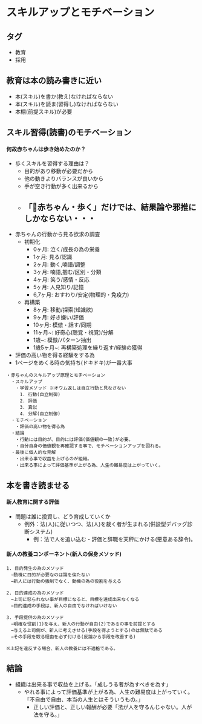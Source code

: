 # スキルアップとモチベーション
## タグ
- 教育
- 採用

## 教育は本の読み書きに近い
- 本(スキル)を書か(教え)なければならない
- 本(スキル)を読ま(習得し)なければならない
- 本棚(前提スキル)が必要

## スキル習得(読書)のモチベーション
#### 何故赤ちゃんは歩き始めたのか？
- 歩くスキルを習得する理由は？
  - 目的があり移動が必要だから
  - 他の動きよりバランスが良いから
  - 手が空き行動が多く出来るから
  - 「赤ちゃん・歩く」だけでは、結果論や邪推にしかならない・・・
    -
- 赤ちゃんの行動から見る欲求の調査
  - 初期化
    - 0ヶ月: 泣く/成長の為の栄養
    - 1ヶ月: 見る/認識
    - 2ヶ月: 動く,喃語/調整
    - 3ヶ月: 喃語,掴む/区別・分類
    - 4ヶ月: 笑う/感情・反応
    - 5ヶ月: 人見知り/記憶
    - 6,7ヶ月: おすわり/安定(物理的・免疫力)
  - 再構築
    - 8ヶ月: 移動/探索(知識欲)
    - 9ヶ月: 好き嫌い/評価
    - 10ヶ月: 模倣・話す/同期
    - 11ヶ月~: 好奇心(聴覚・視覚)/分解
    - 1歳~: 模倣/パターン抽出
    - 1歳5ヶ月~: 再構築処理を繰り返す/経験の獲得
- 評価の高い物を得る経験をする為
- 1ページをめくる時の気持ち(ドキドキ)が一番大事

```
・赤ちゃんのスキルアップ原理とモチベーション
　・スキルアップ
　　・学習メソッド ※オウム返しは自立行動と見なさない
　　　1. 行動(自立制御)
　　　2. 評価
　　　3. 真似
　　　4. 分解(自立制御)
　・モチベーション
　　・評価の高い物を得る為
　・結論
　　・行動には目的が、目的には評価(価値観の一致)が必要。
　　・自分自身の価値観を再確認する事で、モチベーションアップを図れる。
　・最後に個人的な見解
　　・出来る事で収益を上げるのが組織。
　　・出来る事によって評価基準が上がる為、人生の難易度は上がっていく。
```

## 本を書き読ませる
#### 新人教育に関する評価
- 問題は誰に投資し、どう育成していくか
  - 例外：法(人)に従いつつ、法(人)を裁く者が生まれる(併設型デバッグ診断システム)
    - 例：法で人を追い込む・評価と辞職を天秤にかける(悪意ある辞令)。

#### 新人の教養コンポーネント(新人の保身メソッド)
```
1. 目的発生の為のメソッド
　→動機に目的が必要なのは論を俟たない
　→新人には行動の強制でなく、動機の為の役割を与える

2. 目的達成の為のメソッド
　→上司に怒られない事が目標になると、目標を達成出来なくなる
　→目的達成の手段は、新人の自由でなければいけない

3. 手段提供の為のメソッド
　→明確な役割(1)を与え、新人の行動が自由(2)であるの事を前提とする
　→与える上司側が、新人に考えさせる(手段を得ようとする)のは無駄である
　→その手段を取る理由を必ず付ける(反論から手段を改善する)

※上記を違反する場合、新人の教養には不適格である。
```


## 結論
- 組織は出来る事で収益を上げる。「成しうる者が為すべきを為す」
  - やれる事によって評価基準が上がる為、人生の難易度は上がっていく。「不自由で自由、本当の人生とはそういうもの。」
    - 正しい評価と、正しい報酬が必要「法が人を守るんじゃない。人が法を守る。」
